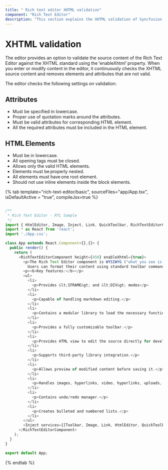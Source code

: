 ```yaml
---
title: " Rich text editor XHTML validation"
component: "Rich Text Editor"
description: "This section explains the XHTML validation of Syncfusion react Rich Text Editor control."
---
```


# XHTML validation

The editor provides an option to validate the source content of the Rich Text Editor against the XHTML standard using the 'enableXhtml' property. When you enter or modify content in the editor, it continuously checks the XHTML source content and removes elements and attributes that are not valid.

The editor checks the following settings on validation:

## Attributes

* Must be specified in lowercase.
* Proper use of quotation marks around the attributes.
* Must be valid attributes for corresponding HTML element.
* All the required attributes must be included in the HTML element.

## HTML Elements

* Must be in lowercase.
* All opening tags must be closed.
* Allows only the valid HTML elements.
* Elements must be properly nested.
* All elements must have one root element.
* Should not use inline elements inside the block elements.

{% tab template="rich-text-editor/basic", sourceFiles="app/App.tsx", isDefaultActive = "true", compileJsx=true %}

```typescript

/**
 * Rich Text Editor - RTL Sample
 */
import { HtmlEditor, Image, Inject, Link, QuickToolbar, RichTextEditorComponent, Toolbar } from '@syncfusion/ej2-react-richtexteditor';
import * as React from 'react';
import './App.css';

class App extends React.Component<{},{}> {
  public render() {
    return (
      <RichTextEditorComponent height={450} enableXhtml={true}>
        <p>The Rich Text Editor component is WYSIWYG ("what you see is what you get") editor that provides the best user experience to create and update the content.
          Users can format their content using standard toolbar commands.</p>
        <p><b>Key features:</b></p>
        <ul>
          <li>
            <p>Provides &lt;IFRAME&gt; and &lt;DIV&gt; modes</p>
          </li>
          <li>
            <p>Capable of handling markdown editing.</p>
          </li>
          <li>
            <p>Contains a modular library to load the necessary functionality on demand.</p>
          </li>
          <li>
            <p>Provides a fully customizable toolbar.</p>
          </li>
          <li>
            <p>Provides HTML view to edit the source directly for developers.</p>
          </li>
          <li>
            <p>Supports third-party library integration.</p>
          </li>
          <li>
            <p>Allows preview of modified content before saving it.</p>
          </li>
          <li>
            <p>Handles images, hyperlinks, video, hyperlinks, uploads, etc.</p>
          </li>
          <li>
            <p>Contains undo/redo manager.</p>
          </li>
          <li>
            <p>Creates bulleted and numbered lists.</p>
          </li>
        </ul>
        <Inject services={[Toolbar, Image, Link, HtmlEditor, QuickToolbar]} />
      </RichTextEditorComponent>
    );
  }
}

export default App;

```

{% endtab %}